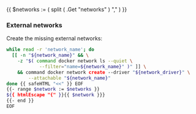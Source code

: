 {{ $networks := ( split ( .Get "networks" ) "," ) }}

### External networks

Create the missing external networks:

```bash
while read -r 'network_name'; do
  [[ -n "${network_name}" && \
    -z "$( command docker network ls --quiet \
            --filter="name=${network_name}" )" ]] \
    && command docker network create --driver "${network_driver}" \
        --attachable "${network_name}"
done {{ safeHTML "<<" }} EOF
{{- range $network := $networks }}
${{ htmlEscape "{" }}{{ $network }}}
{{- end }}
EOF
```
